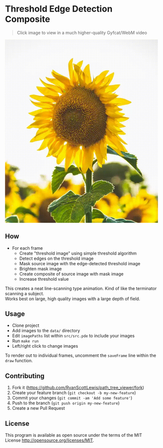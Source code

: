 # Threshold Edge Detection Composite

> Click image to view in a much higher-quality Gyfcat/WebM video

<a href="https://gfycat.com/pointlessunhealthyhorsefly">![](example.gif)</a>

## How

* For each frame
  * Create "threshold image" using simple threshold algorithm
  * Detect edges on the threshold image
  * Mask source image with the edge-detected threshold image
  * Brighten mask image
  * Create composite of source image with mask image
  * Increase threshold value

This creates a neat line-scanning type animation. Kind of like the terminator scanning a subject.  
Works best on large, high quality images with a large depth of field.

## Usage

* Clone project
* Add images to the `data/` directory
* Edit `imagePaths` list within `src/src.pde` to include your images
* Run `make run`
* Left/right click to change images

To render out to individual frames, uncomment the `saveFrame` line within the `draw` function.

## Contributing

1. Fork it (<https://github.com/RyanScottLewis/path_tree_viewer/fork>)
2. Create your feature branch (`git checkout -b my-new-feature`)
3. Commit your changes (`git commit -am 'Add some feature'`)
4. Push to the branch (`git push origin my-new-feature`)
5. Create a new Pull Request

## License

This program is available as open source under the terms of the MIT License <http://opensource.org/licenses/MIT>.

